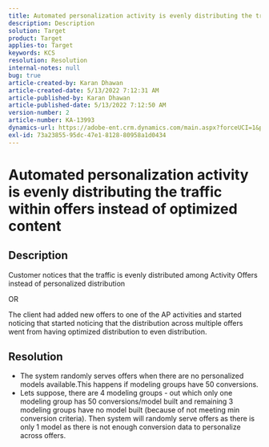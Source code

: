 ```yaml
---
title: Automated personalization activity is evenly distributing the traffic within offers instead of optimized content
description: Description
solution: Target
product: Target
applies-to: Target
keywords: KCS
resolution: Resolution
internal-notes: null
bug: true
article-created-by: Karan Dhawan
article-created-date: 5/13/2022 7:12:31 AM
article-published-by: Karan Dhawan
article-published-date: 5/13/2022 7:12:50 AM
version-number: 2
article-number: KA-13993
dynamics-url: https://adobe-ent.crm.dynamics.com/main.aspx?forceUCI=1&pagetype=entityrecord&etn=knowledgearticle&id=b8abf209-8cd2-ec11-a7b5-00224809c101
exl-id: 73a23855-95dc-47e1-8128-80958a1d0434
---
```

# Automated personalization activity is evenly distributing the traffic within offers instead of optimized content

## Description


Customer notices that the traffic is evenly distributed among Activity Offers instead of personalized distribution

OR

The client had added new offers to one of the AP activities and started noticing that started noticing that the distribution across multiple offers went from having optimized distribution to even distribution.


## Resolution


- The system randomly serves offers when there are no personalized models available.This happens if modeling groups have  50 conversions.
- Lets suppose, there are 4 modeling groups - out which only one modeling group has  50 conversions/model built and remaining 3 modeling groups have no model built (because of not meeting min conversion criteria). Then system will randomly serve offers as there is only 1 model as there is not enough conversion data to personalize across offers.
